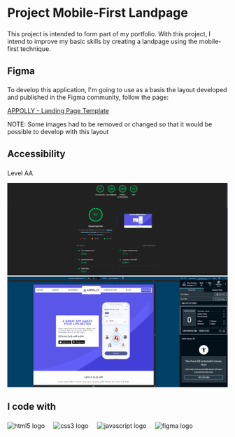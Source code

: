 <h1 align="left">Project Mobile-First Landpage</h1>

###

<p align="left">This project is intended to form part of my portfolio. With this project, I intend to improve my basic skills by creating a landpage using the mobile-first technique.</p>

###

<h2 align="left">Figma</h2>

###

<p align="left">To develop this application, I'm going to use as a basis the layout developed and published in the Figma community, follow the page:</p>

<a href="https://www.figma.com/community/file/995026220622307527">APPOLLY - Landing Page Template</a>

<p>NOTE: Some images had to be removed or changed so that it would be possible to develop with this layout</p>

###

<h2 align="left">Accessibility</h2>

###

<p>Level AA</p>

![](./assets/image/lighthouse.png)
![](./assets/image/axeDevTools.png)

###

<h2 align="left">I code with</h2>

###

<div align="left">
  <img src="https://cdn.jsdelivr.net/gh/devicons/devicon/icons/html5/html5-original.svg" height="40" alt="html5 logo"  />
  <img width="12" />
  <img src="https://cdn.jsdelivr.net/gh/devicons/devicon/icons/css3/css3-original.svg" height="40" alt="css3 logo"  />
  <img width="12" />
  <img src="https://cdn.jsdelivr.net/gh/devicons/devicon/icons/javascript/javascript-original.svg" height="40" alt="javascript logo"  />
  <img width="12" />
  <img src="https://cdn.jsdelivr.net/gh/devicons/devicon/icons/figma/figma-original.svg" height="40" alt="figma logo"  />
</div>

###